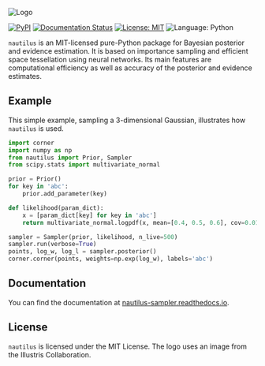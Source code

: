 ![Logo](https://raw.githubusercontent.com/johannesulf/nautilus/main/docs/source/nautilus_text_image.png "Logo")

[![PyPI](https://img.shields.io/pypi/v/nautilus-sampler?color=blue)](https://pypi.org/project/nautilus-sampler/)
[![Documentation Status](https://img.shields.io/readthedocs/nautilus-sampler)](https://nautilus-sampler.readthedocs.io/en/latest/)
[![License: MIT](https://img.shields.io/github/license/johannesulf/nautilus?color=blue)](https://raw.githubusercontent.com/johannesulf/nautilus/main/LICENSE)
![Language: Python](https://img.shields.io/github/languages/top/johannesulf/nautilus)

`nautilus` is an MIT-licensed pure-Python package for Bayesian posterior and
evidence estimation. It is based on importance sampling and efficient space
tessellation using neural networks. Its main features are computational
efficiency as well as accuracy of the posterior and evidence estimates.

## Example

This simple example, sampling a 3-dimensional Gaussian, illustrates how
`nautilus` is used.

```python
import corner
import numpy as np
from nautilus import Prior, Sampler
from scipy.stats import multivariate_normal

prior = Prior()
for key in 'abc':
    prior.add_parameter(key)

def likelihood(param_dict):
    x = [param_dict[key] for key in 'abc']
    return multivariate_normal.logpdf(x, mean=[0.4, 0.5, 0.6], cov=0.01)

sampler = Sampler(prior, likelihood, n_live=500)
sampler.run(verbose=True)
points, log_w, log_l = sampler.posterior()
corner.corner(points, weights=np.exp(log_w), labels='abc')
```

## Documentation

You can find the documentation at [nautilus-sampler.readthedocs.io](https://nautilus-sampler.readthedocs.io).

## License

`nautilus` is licensed under the MIT License. The logo uses an image from the
Illustris Collaboration.
